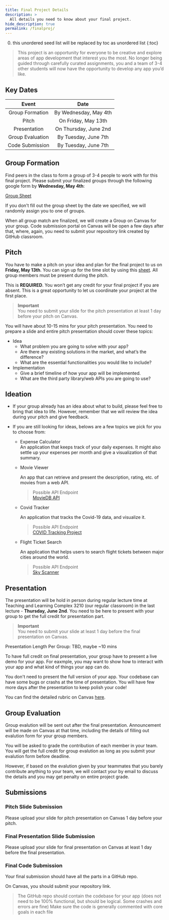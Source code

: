 ```yaml
---
title: Final Project Details 
description: >
  All details you need to know about your final project.
hide_description: true
permalink: /finalproj/
---
```


0. this unordered seed list will be replaced by toc as unordered list
{:toc}

> This project is an opportunity for everyone to be creative and explore areas of app development that interest you the most. No longer being guided through carefully curated assignments, you and a team of 3-4 other students will now have the opportunity to develop any app you’d like.

## Key Dates

| Event | Date |
| :---: | :---: |
| Group Formation | By Wednesday, May 4th |
| Pitch | On Friday, May 13th |
| Presentation | On Thursday, June 2nd |
| Group Evaluation | By Tuesday, June 7th |
| Code Submission | By Tuesday, June 7th |


## Group Formation

Find peers in the class to form a group of 3-4 people to work with for this final project. Please submit your finalized groups through the following google form by **Wednesday, May 4th**:

[Group Sheet](https://docs.google.com/spreadsheets/d/16UVXA1Ze2efuCgIXh28qpt3RoLfrMb--dAqhsqffui4/edit#gid=0)

If you don't fill out the group sheet by the date we specified, we will randomly assign you to one of groups.

When all group match are finalized, we will create a Group on Canvas for your group. Code submission portal on Canvas will be open a few days after that, where, again, you need to submit your repository link created by GitHub classroom.

## Pitch

You have to make a pitch on your idea and plan for the final project to us on **Friday, May 13th**. You can sign up for the time slot by using this [sheet](https://docs.google.com/spreadsheets/d/1998W4O8tCFUTeXDThNKjJMY1AdQZG5dDySRUN62nBFI/edit?usp=sharing). All group members must be present during the pitch.

This is **REQUIRED**. You won’t get any credit for your final project if you are absent. This is a great opportunity to let us coordinate your project at the first place.

> **Important**  
> You need to submit your slide for the pitch presentation at least 1 day before your pitch on Canvas.

You will have about 10-15 mins for your pitch presentation. You need to prepare a slide and entire pitch presentation should cover these topics:

- Idea
  - What problem you are going to solve with your app?
  - Are there any existing solutions in the market, and what’s the difference?
  - What are the essential functionalities you would like to include?
- Implementation
  - Give a brief timeline of how your app will be implemented.
  - What are the third party library/web APIs you are going to use?
 
## Ideation

- If your group already has an idea about what to build, please feel free to bring that idea to life. However, remember that we will review the idea during your pitch and give feedback.

- If you are still looking for ideas, belows are a few topics we pick for you to choose from:
  - Expense Calculator  
    An application that keeps track of your daily expenses. It might also settle up your expenses per month and give a visualization of that summary.

  - Movie Viewer

    An app that can retrieve and present the description, rating, etc. of movies from a web API.

    > Possible API Endpoint  
    > [MovieDB API](https://developers.themoviedb.org/3/getting-started/introduction)

  - Covid Tracker
  
    An application that tracks the Covid-19 data, and visualize it.

    > Possible API Endpoint  
    > [COVID Tracking Project](https://covidtracking.com/data/api) 

  - Flight Ticket Search

    An application that helps users to search flight tickets between major cities around the world.

    > Possible API Endpoint  
    > [Sky Scanner](https://skyscanner.github.io/slate/#api-documentation)  


## Presentation

The presentation will be hold in person during regular lecture time at Teaching and Learning Complex 3210 (our regular classroom) in the last lecture - **Thursday, June 2nd**. You need to be here to present with your group to get the full credit for presentation part.

> **Important**  
> You need to submit your slide at least 1 day before the final presentation on Canvas.

Presentation Length Per Group: TBD, maybe ~10 mins

To have full credit on final presentation, your group have to present a live demo for your app. For eaxmple, you may want to show how to interact with your app and what kind of things your app can do.

You don't need to present the full version of your app. Your codebase can have some bugs or crashs at the time of presentation. You will have few more days after the presentation to keep polish your code!

You can find the detailed rubric on Canvas [here](https://canvas.ucdavis.edu/courses/693622/assignments/862823).

## Group Evaluation

Group evalution will be sent out after the final presentation. Announcement will be made on Canvas at that time, including the details of filling out evalution form for your group members.

You will be asked to grade the contribution of each member in your team. You will get the full credit for group evalution as long as you submit your evalution form before deadline.

However, if based on the evalution given by your teammates that you barely contribute anything to your team, we will contact your by email to discuss the details and you may get penalty on entire project grade.

## Submissions

### Pitch Slide Submission

Please upload your slide for pitch presentation on Canvas 1 day before your pitch.

### Final Presentation Slide Submission

Please upload your slide for final presentation on Canvas at least 1 day before the final presentation.

### Final Code Submission

Your final submission should have all the parts in a GitHub repo.

On Canvas, you should submit your repository link.

> The GitHub repo should contain the codebase for your app (does not need to be 100% functional, but should be logical. Some crashes and errors are fine)
Make sure the code is generally commented with core goals in each file
